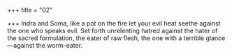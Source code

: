 +++
title = "02"

+++
Indra and Soma, like a pot on the fire let your evil heat seethe against  the one who speaks evil.
Set forth unrelenting hatred against the hater of the sacred formulation,  the eater of raw flesh, the one with a terrible glance—against the
worm-eater.